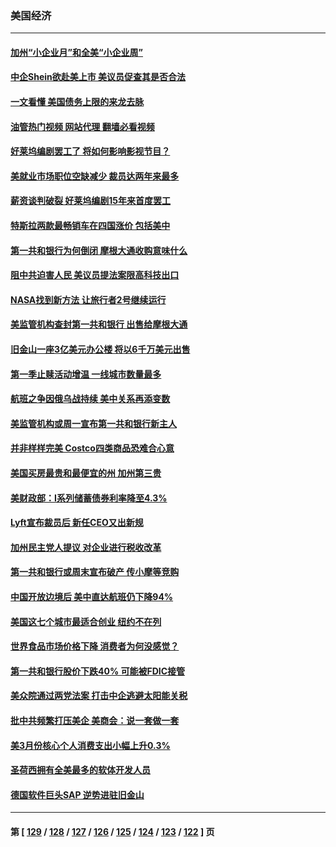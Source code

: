 ### 美国经济
---
#### [加州“小企业月”和全美“小企业周”](../../pages/ncid1078158/n13986941.md?05031245) 
#### [中企Shein欲赴美上市 美议员促查其是否合法](../../pages/ncid1078158/n13986802.md?05031245) 
#### [一文看懂 美国债务上限的来龙去脉](../../pages/ncid1078158/n13986652.md?05031245) 
#### [油管热门视频 网站代理 翻墙必看视频](http://138.2.39.72:81/youtube.html?epic-marker?05031245)
#### [好莱坞编剧罢工了 将如何影响影视节目？](../../pages/ncid1078158/n13986801.md?05031245) 
#### [美就业市场职位空缺减少 裁员达两年来最多](../../pages/ncid1078158/n13986797.md?05031245) 
#### [薪资谈判破裂 好莱坞编剧15年来首度罢工](../../pages/ncid1078158/n13986753.md?05031245) 
#### [特斯拉两款最畅销车在四国涨价 包括美中](../../pages/ncid1078158/n13986728.md?05031245) 
#### [第一共和银行为何倒闭 摩根大通收购意味什么](../../pages/ncid1078158/n13986061.md?05031245) 
#### [阻中共迫害人民 美议员提法案限高科技出口](../../pages/ncid1078158/n13986043.md?05031245) 
#### [NASA找到新方法 让旅行者2号继续运行](../../pages/ncid1078158/n13985995.md?05031245) 
#### [美监管机构查封第一共和银行 出售给摩根大通](../../pages/ncid1078158/n13985805.md?05031245) 
#### [旧金山一座3亿美元办公楼 将以6千万美元出售](../../pages/ncid1078158/n13985615.md?05031245) 
#### [第一季止赎活动增温 一线城市数量最多](../../pages/ncid1078158/n13985552.md?05031245) 
#### [航班之争因俄乌战持续 美中关系再添变数](../../pages/ncid1078158/n13985463.md?05031245) 
#### [美监管机构或周一宣布第一共和银行新主人](../../pages/ncid1078158/n13985320.md?05031245) 
#### [并非样样完美 Costco四类商品恐难合心意](../../pages/ncid1078158/n13983018.md?05031245) 
#### [美国买房最贵和最便宜的州 加州第三贵](../../pages/ncid1078158/n13984581.md?05031245) 
#### [美财政部：I系列储蓄债券利率降至4.3%](../../pages/ncid1078158/n13984708.md?05031245) 
#### [Lyft宣布裁员后 新任CEO又出新规](../../pages/ncid1078158/n13984649.md?05031245) 
#### [加州民主党人提议 对企业进行税收改革](../../pages/ncid1078158/n13984334.md?05031245) 
#### [第一共和银行或周末宣布破产 传小摩等竞购](../../pages/ncid1078158/n13984206.md?05031245) 
#### [中国开放边境后 美中直达航班仍下降94%](../../pages/ncid1078158/n13984142.md?05031245) 
#### [美国这七个城市最适合创业 纽约不在列](../../pages/ncid1078158/n13984155.md?05031245) 
#### [世界食品市场价格下降 消费者为何没感觉？](../../pages/ncid1078158/n13984051.md?05031245) 
#### [第一共和银行股价下跌40% 可能被FDIC接管](../../pages/ncid1078158/n13984041.md?05031245) 
#### [美众院通过两党法案 打击中企逃避太阳能关税](../../pages/ncid1078158/n13983860.md?05031245) 
#### [批中共频繁打压美企 美商会：说一套做一套](../../pages/ncid1078158/n13983961.md?05031245) 
#### [美3月份核心个人消费支出小幅上升0.3%](../../pages/ncid1078158/n13983937.md?05031245) 
#### [圣荷西拥有全美最多的软体开发人员](../../pages/ncid1078158/n13983451.md?05031245) 
#### [德国软件巨头SAP 逆势进驻旧金山](../../pages/ncid1078158/n13983426.md?05031245) 

---
#### 第 [ [129](./129.md?05031245) / [128](./128.md?05031245) / [127](./127.md?05031245) / [126](./126.md?05031245) / [125](./125.md?05031245) / [124](./124.md?05031245) / [123](./123.md?05031245) / [122](./122.md?05031245) ] 页
